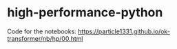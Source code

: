 # high-performance-python

Code for the notebooks: https://particle1331.github.io/ok-transformer/nb/hp/00.html
